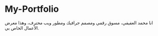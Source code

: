 # My-Portfolio
انا محمد العفيفي، مسوق رقمي ومصمم جرافيك ومطور ويب محترف، وهذا معرض الأعمال الخاص بي.
